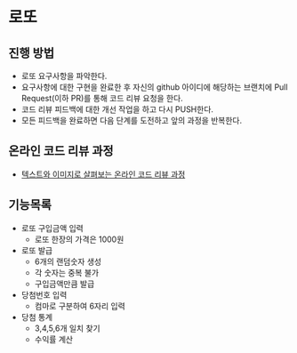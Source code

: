 # 로또
## 진행 방법
* 로또 요구사항을 파악한다.
* 요구사항에 대한 구현을 완료한 후 자신의 github 아이디에 해당하는 브랜치에 Pull Request(이하 PR)를 통해 코드 리뷰 요청을 한다.
* 코드 리뷰 피드백에 대한 개선 작업을 하고 다시 PUSH한다.
* 모든 피드백을 완료하면 다음 단계를 도전하고 앞의 과정을 반복한다.

## 온라인 코드 리뷰 과정
* [텍스트와 이미지로 살펴보는 온라인 코드 리뷰 과정](https://github.com/next-step/nextstep-docs/tree/master/codereview)

## 기능목록
* 로또 구입금액 입력
    * 로또 한장의 가격은 1000원
* 로또 발급
    * 6개의 랜덤숫자 생성
    * 각 숫자는 중복 불가
    * 구입금액만큼 발급
* 당첨번호 입력
    * 컴마로 구분하여 6자리 입력
* 당첨 통계
    * 3,4,5,6개 일치 찾기
    * 수익률 계산
    
    
  